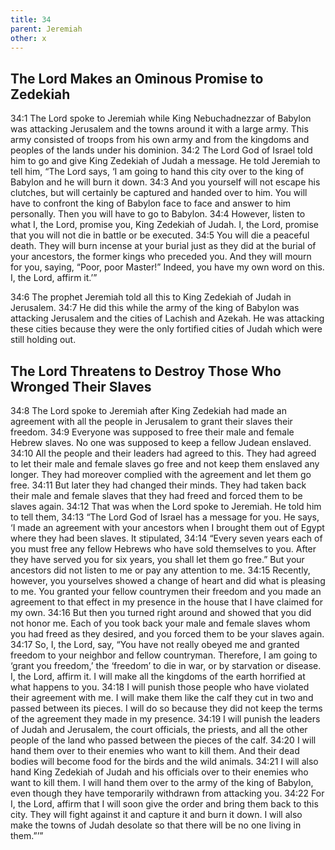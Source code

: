 ```yaml
---
title: 34
parent: Jeremiah
other: x
---
```



## The Lord Makes an Ominous Promise to Zedekiah

<a name="34:1">34:1</a> The Lord spoke to Jeremiah while King Nebuchadnezzar of Babylon was attacking Jerusalem and the towns around it with a large army. This army consisted of troops from his own army and from the kingdoms and peoples of the lands under his dominion. <a name="34:2">34:2</a> The Lord God of Israel told him to go and give King Zedekiah of Judah a message. He told Jeremiah to tell him, “The Lord says, ‘I am going to hand this city over to the king of Babylon and he will burn it down. <a name="34:3">34:3</a> And you yourself will not escape his clutches, but will certainly be captured and handed over to him. You will have to confront the king of Babylon face to face and answer to him personally. Then you will have to go to Babylon. <a name="34:4">34:4</a> However, listen to what I, the Lord, promise you, King Zedekiah of Judah. I, the Lord, promise that you will not die in battle or be executed. <a name="34:5">34:5</a> You will die a peaceful death. They will burn incense at your burial just as they did at the burial of your ancestors, the former kings who preceded you. And they will mourn for you, saying, “Poor, poor Master!” Indeed, you have my own word on this. I, the Lord, affirm it.’”

<a name="34:6">34:6</a> The prophet Jeremiah told all this to King Zedekiah of Judah in Jerusalem. <a name="34:7">34:7</a> He did this while the army of the king of Babylon was attacking Jerusalem and the cities of Lachish and Azekah. He was attacking these cities because they were the only fortified cities of Judah which were still holding out.

## The Lord Threatens to Destroy Those Who Wronged Their Slaves

<a name="34:8">34:8</a> The Lord spoke to Jeremiah after King Zedekiah had made an agreement with all the people in Jerusalem to grant their slaves their freedom. <a name="34:9">34:9</a> Everyone was supposed to free their male and female Hebrew slaves. No one was supposed to keep a fellow Judean enslaved. <a name="34:10">34:10</a> All the people and their leaders had agreed to this. They had agreed to let their male and female slaves go free and not keep them enslaved any longer. They had moreover complied with the agreement and let them go free. <a name="34:11">34:11</a> But later they had changed their minds. They had taken back their male and female slaves that they had freed and forced them to be slaves again. <a name="34:12">34:12</a> That was when the Lord spoke to Jeremiah. He told him to tell them, <a name="34:13">34:13</a> “The Lord God of Israel has a message for you. He says, ‘I made an agreement with your ancestors when I brought them out of Egypt where they had been slaves. It stipulated, <a name="34:14">34:14</a> “Every seven years each of you must free any fellow Hebrews who have sold themselves to you. After they have served you for six years, you shall let them go free.” But your ancestors did not listen to me or pay any attention to me. <a name="34:15">34:15</a> Recently, however, you yourselves showed a change of heart and did what is pleasing to me. You granted your fellow countrymen their freedom and you made an agreement to that effect in my presence in the house that I have claimed for my own. <a name="34:16">34:16</a> But then you turned right around and showed that you did not honor me. Each of you took back your male and female slaves whom you had freed as they desired, and you forced them to be your slaves again. <a name="34:17">34:17</a> So, I, the Lord, say, “You have not really obeyed me and granted freedom to your neighbor and fellow countryman. Therefore, I am going to ‘grant you freedom,’ the ‘freedom’ to die in war, or by starvation or disease. I, the Lord, affirm it. I will make all the kingdoms of the earth horrified at what happens to you. <a name="34:18">34:18</a> I will punish those people who have violated their agreement with me. I will make them like the calf they cut in two and passed between its pieces. I will do so because they did not keep the terms of the agreement they made in my presence. <a name="34:19">34:19</a> I will punish the leaders of Judah and Jerusalem, the court officials, the priests, and all the other people of the land who passed between the pieces of the calf. <a name="34:20">34:20</a> I will hand them over to their enemies who want to kill them. And their dead bodies will become food for the birds and the wild animals. <a name="34:21">34:21</a> I will also hand King Zedekiah of Judah and his officials over to their enemies who want to kill them. I will hand them over to the army of the king of Babylon, even though they have temporarily withdrawn from attacking you. <a name="34:22">34:22</a> For I, the Lord, affirm that I will soon give the order and bring them back to this city. They will fight against it and capture it and burn it down. I will also make the towns of Judah desolate so that there will be no one living in them.”’”